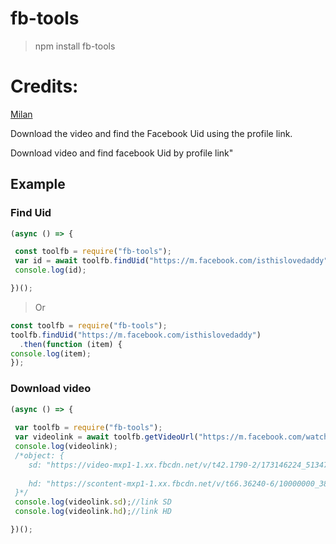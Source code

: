 # fb-tools
> npm install fb-tools

# Credits:
[Milan](https://github.com/milan-says/fb-tools)

   <p>Download the video and find the Facebook Uid using the profile link.</p>
   <p>Download video and find facebook Uid by profile link"</p>

## Example

### Find Uid

```javascript
(async () => {

 const toolfb = require("fb-tools");
 var id = await toolfb.findUid("https://m.facebook.com/isthislovedaddy");
 console.log(id);

})();
```
> Or

```javascript
const toolfb = require("fb-tools");
toolfb.findUid("https://m.facebook.com/isthislovedaddy")
  .then(function (item) {
console.log(item);
});
```
### Download video
```javascript
(async () => {
  
 var toolfb = require("fb-tools");
 var videolink = await toolfb.getVideoUrl("https://m.facebook.com/watch/?v=214784840422650");
 console.log(videolink);
 /*object: {
    sd: "https://video-mxp1-1.xx.fbcdn.net/v/t42.1790-2/173146224_513475892983670_3402119856878466716_n.mp4?_nc_cat=109&ccb=1-3&_nc_sid=985c63&efg=eyJybHIiOjUxMSwicmxhIjoxMDI1LCJ2ZW5jb2RlX3RhZyI6InN2ZV9zZCJ9&_nc_ohc=lDBJX2D_07kAX94kfWA&rl=511&vabr=284&_nc_ht=video-mxp1-1.xx&oh=c2b28244715229891040fd74b2f2f869&oe=6087F3D0",
    
    hd: "https://scontent-mxp1-1.xx.fbcdn.net/v/t66.36240-6/10000000_3866505630102943_4884150572227376903_n.mp4?_nc_cat=110&ccb=1-3&_nc_sid=985c63&efg=eyJ2ZW5jb2RlX3RhZyI6Im9lcF9oZCJ9&_nc_ohc=EKMemjHPdrQAX_o0KsS&_nc_ht=scontent-mxp1-1.xx&oh=c2058c81be8d5e754fff76f13b8001a9&oe=60AD2D08"
 }*/
 console.log(videolink.sd);//link SD
 console.log(videolink.hd);//link HD

})();
```
